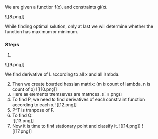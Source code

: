 We are given a function f(x). and constraints gi(x).

![[8.png]]

While finding optimal solution, only at last we will determine whether the function has maximum or minimum. 

### **Steps**
1) 
![[9.png]]

We find derivative of L according to all x and all lambda.

2) Then we create boarded hessian matrix: (m is count of lambda, n is count of x) ![[10.png]]
3) Here all elements themselves are matrices. ![[11.png]]
4) To find P, we need to find derivatives of each constraint function according to each x. ![[12.png]]
5) P^T is tranpose of P.
6) To find Q:   
![[13.png]]
7) Now it is time to find stationary point and classify it. ![[14.png]]
	![[17.png]]